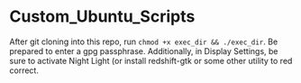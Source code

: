 # Custom_Ubuntu_Scripts
After git cloning into this repo, run `chmod +x exec_dir && ./exec_dir`. Be prepared to enter a gpg passphrase.
Additionally, in Display Settings, be sure to activate Night Light (or install redshift-gtk or some other utility to red correct.
